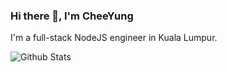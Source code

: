 ### Hi there 👋, I'm CheeYung

I'm a full-stack NodeJS engineer in Kuala Lumpur.

<img align="center" src="https://github-readme-stats.vercel.app/api/top-langs/?username=pehcy&hide=html,css,emacs,Makefile,Shell,dockerfile%20lisp,go&layout=compact&langs_count=10" alt="Github Stats" />

<!--
**pehcy/pehcy** is a ✨ _special_ ✨ repository because its `README.md` (this file) appears on your GitHub profile.

Here are some ideas to get you started:

- 🔭 I’m currently working on ...
- 🌱 I’m currently learning ...
- 👯 I’m looking to collaborate on ...
- 🤔 I’m looking for help with ...
- 💬 Ask me about ...
- 📫 How to reach me: ...
- 😄 Pronouns: ...
- ⚡ Fun fact: ...
-->
